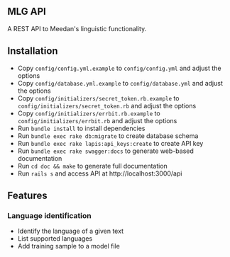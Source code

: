 ## MLG API

A REST API to Meedan's linguistic functionality.

## Installation

* Copy `config/config.yml.example` to `config/config.yml` and adjust the options
* Copy `config/database.yml.example` to `config/database.yml` and adjust the options
* Copy `config/initializers/secret_token.rb.example` to `config/initializers/secret_token.rb` and adjust the options
* Copy `config/initializers/errbit.rb.example` to `config/initializers/errbit.rb` and adjust the options
* Run `bundle install` to install dependencies
* Run `bundle exec rake db:migrate` to create database schema
* Run `bundle exec rake lapis:api_keys:create` to create API key
* Run `bundle exec rake swagger:docs` to generate web-based documentation
* Run `cd doc && make` to generate full documentation
* Run `rails s` and access API at http://localhost:3000/api

## Features

### Language identification

* Identify the language of a given text
* List supported languages
* Add training sample to a model file
